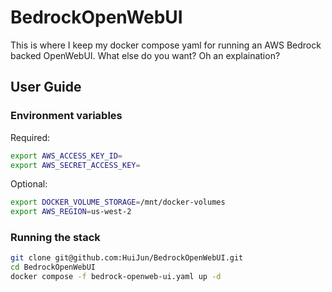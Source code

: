 # BedrockOpenWebUI

This is where I keep my docker compose yaml for running an AWS Bedrock backed OpenWebUI. What else do you want? Oh an explaination?

## User Guide
### Environment variables
Required:
```bash
export AWS_ACCESS_KEY_ID=
export AWS_SECRET_ACCESS_KEY=
```

Optional:
```bash
export DOCKER_VOLUME_STORAGE=/mnt/docker-volumes
export AWS_REGION=us-west-2
```

### Running the stack
```bash
git clone git@github.com:HuiJun/BedrockOpenWebUI.git
cd BedrockOpenWebUI
docker compose -f bedrock-openweb-ui.yaml up -d
```
